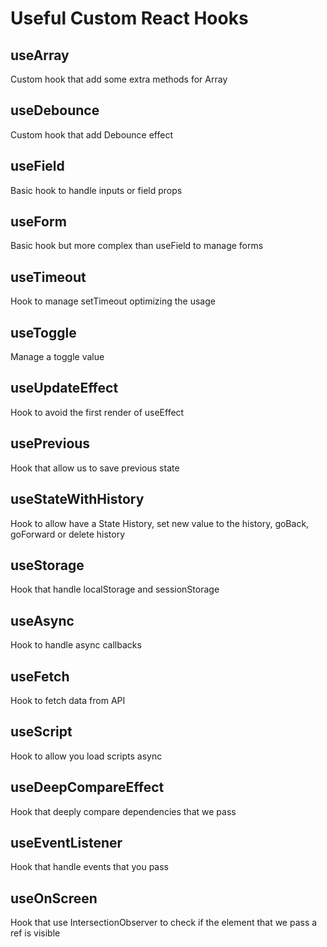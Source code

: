 # Useful Custom React Hooks

## useArray

Custom hook that add some extra methods for Array

## useDebounce

Custom hook that add Debounce effect

## useField

Basic hook to handle inputs or field props

## useForm

Basic hook but more complex than useField to manage forms

## useTimeout

Hook to manage setTimeout optimizing the usage

## useToggle

Manage a toggle value

## useUpdateEffect

Hook to avoid the first render of useEffect

## usePrevious

Hook that allow us to save previous state

## useStateWithHistory

Hook to allow have a State History, set new value to the history, goBack, goForward or delete history

## useStorage

Hook that handle localStorage and sessionStorage

## useAsync

Hook to handle async callbacks

## useFetch

Hook to fetch data from API

## useScript

Hook to allow you load scripts async

## useDeepCompareEffect

Hook that deeply compare dependencies that we pass

## useEventListener

Hook that handle events that you pass

## useOnScreen

Hook that use IntersectionObserver to check if the element that we pass a ref is visible
